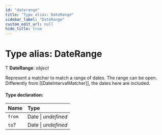 ```yaml
---
id: "daterange"
title: "Type alias: DateRange"
sidebar_label: "DateRange"
custom_edit_url: null
hide_title: true
---
```


# Type alias: DateRange

Ƭ **DateRange**: *object*

Represent a matcher to match a range of dates. The range can be open.
Differently from [[DateIntervalMatcher]], the dates here are included.

#### Type declaration:

Name | Type |
:------ | :------ |
`from` | Date \| *undefined* |
`to`? | Date \| *undefined* |
